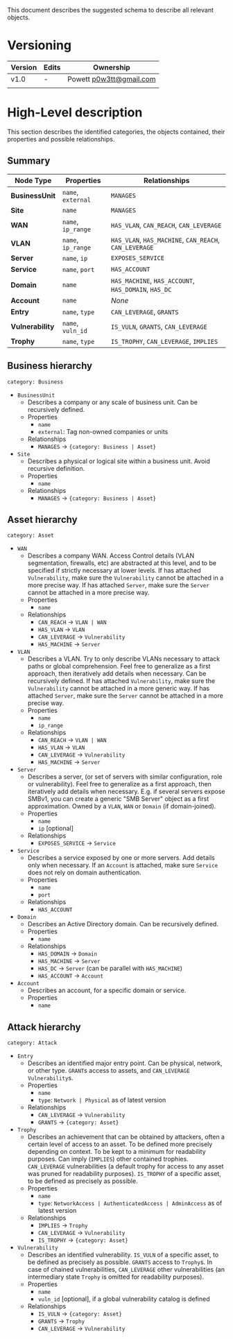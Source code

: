 This document describes the suggested schema to describe all relevant objects.
# Versioning

| Version | Edits | Ownership               |
| ------- | ----- | ----------------------- |
| v1.0    | -     | Powett p0w3tt@gmail.com |
|         |       |                         |

# High-Level description
This section describes the identified categories, the objects contained, their properties and possible relationships.
## Summary
| Node Type         | Properties         | Relationships                                          |
| ----------------- | ------------------ | ------------------------------------------------------ |
| **BusinessUnit**  | `name`, `external` | `MANAGES`                                              |
| **Site**          | `name`             | `MANAGES`                                              |
| **WAN**           | `name`, `ip_range` | `HAS_VLAN`, `CAN_REACH`, `CAN_LEVERAGE`                |
| **VLAN**          | `name`, `ip_range` | `HAS_VLAN`, `HAS_MACHINE`, `CAN_REACH`, `CAN_LEVERAGE` |
| **Server**        | `name`, `ip`       | `EXPOSES_SERVICE`                                      |
| **Service**       | `name`, `port`     | `HAS_ACCOUNT`                                          |
| **Domain**        | `name`             | `HAS_MACHINE`, `HAS_ACCOUNT`, `HAS_DOMAIN`, `HAS_DC`   |
| **Account**       | `name`             | _None_                                                 |
| **Entry**         | `name`, `type`     | `CAN_LEVERAGE`, `GRANTS`                               |
| **Vulnerability** | `name`, `vuln_id`  | `IS_VULN`, `GRANTS`, `CAN_LEVERAGE`                    |
| **Trophy**        | `name`, `type`     | `IS_TROPHY`, `CAN_LEVERAGE`, `IMPLIES`                 |
## Business hierarchy
`category: Business`

- `BusinessUnit`
	- Describes a company or any scale of business unit. Can be recursively defined.
	- Properties
		- `name`
		- `external`: Tag non-owned companies or units
	- Relationships
		- `MANAGES` -> `{category: Business | Asset}`
- `Site`
	- Describes a physical or logical site within a business unit. Avoid recursive definition.
	- Properties
		- `name`
	- Relationships
		- `MANAGES` -> `{category: Business | Asset}`
## Asset hierarchy
`category: Asset`

- `WAN`
	- Describes a company WAN. Access Control details (VLAN segmentation, firewalls, etc) are abstracted at this level, and to be specified if strictly necessary at lower levels. If has attached `Vulnerability`, make sure the `Vulnerability` cannot be attached in a more precise way. If has attached `Server`, make sure the `Server` cannot be attached in a more precise way.
	- Properties
		- `name`
	- Relationships
		- `CAN_REACH` -> `VLAN | WAN`
		- `HAS_VLAN` -> `VLAN`
		- `CAN_LEVERAGE` -> `Vulnerability`
		- `HAS_MACHINE` -> `Server`
- `VLAN`
	- Describes a VLAN. Try to only describe VLANs necessary to attack paths or global comprehension. Feel free to generalize as a first approach, then iteratively add details when necessary. Can be recursively defined. If has attached `Vulnerability`, make sure the `Vulnerability` cannot be attached in a more generic way. If has attached `Server`, make sure the `Server` cannot be attached in a more precise way.
	- Properties
		- `name`
		- `ip_range`
	- Relationships
		- `CAN_REACH` -> `VLAN | WAN`
		- `HAS_VLAN` -> `VLAN`
		- `CAN_LEVERAGE` -> `Vulnerability`
		- `HAS_MACHINE` -> `Server`
- `Server`
	- Describes a server, (or set of servers with similar configuration, role or vulnerability). Feel free to generalize as a first approach, then iteratively add details when necessary. E.g. if several servers expose SMBv1, you can create a generic "SMB Server" object as a first approximation. Owned by a `VLAN`, `WAN` or `Domain` (if domain-joined).
	- Properties
		- `name`
		- `ip` [optional]
	- Relationships
		- `EXPOSES_SERVICE` -> `Service`
- `Service`
	- Describes a service exposed by one or more servers. Add details only when necessary. If an `Account` is attached, make sure `Service` does not rely on domain authentication.
	- Properties
		- `name`
		- `port`
	- Relationships
		- `HAS_ACCOUNT`
- `Domain`
	- Describes an Active Directory domain. Can be recursively defined.
	- Properties
		- `name`
	- Relationships
		- `HAS_DOMAIN` -> `Domain`
		- `HAS_MACHINE` -> `Server`
		- `HAS_DC` -> `Server` (can be parallel with `HAS_MACHINE`)
		- `HAS_ACCOUNT` -> `Account`
- `Account`
	- Describes an account, for a specific domain or service.
	- Properties
		- `name`
## Attack hierarchy
`category: Attack`
- `Entry`
	- Describes an identified major entry point. Can be physical, network, or other type. `GRANT`s access to assets, and `CAN_LEVERAGE`  `Vulnerability`s.
	- Properties
		- `name`
		- `type`: `Network | Physical` as of latest version
	- Relationships
		- `CAN_LEVERAGE` -> `Vulnerability`
		- `GRANTS` -> `{category: Asset}`
- `Trophy`
	- Describes an achievement that can be obtained by attackers, often a certain level of access to an asset. To be defined more precisely depending on context. To be kept to a minimum for readability purposes. Can imply (`IMPLIES`) other contained trophies. `CAN_LEVERAGE` vulnerabilities (a default trophy for access to any asset was pruned for readability purposes). `IS_TROPHY` of a specific asset, to be defined as precisely as possible.
	- Properties
		- `name`
		- `type`: `NetworkAccess | AuthenticatedAccess | AdminAccess` as of latest version
	- Relationships
		- `IMPLIES` -> `Trophy`
		- `CAN_LEVERAGE` -> `Vulnerability`
		- `IS_TROPHY` -> `{category: Asset}` 
- `Vulnerability`
	- Describes an identified vulnerability. `IS_VULN` of a specific asset, to be defined as precisely as possible. `GRANTS` access to `Trophy`s. In case of chained vulnerabilities, `CAN_LEVERAGE` other vulnerabilities (an intermediary state `Trophy` is omitted for readability purposes).
	- Properties
		- `name`
		- `vuln_id` [optional], if a global vulnerability catalog is defined
	- Relationships
		- `IS_VULN` -> `{category: Asset}`
		- `GRANTS` -> `Trophy`
		- `CAN_LEVERAGE` -> `Vulnerability`
